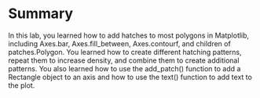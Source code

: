 # Summary

In this lab, you learned how to add hatches to most polygons in Matplotlib, including Axes.bar, Axes.fill_between, Axes.contourf, and children of patches.Polygon. You learned how to create different hatching patterns, repeat them to increase density, and combine them to create additional patterns. You also learned how to use the add_patch() function to add a Rectangle object to an axis and how to use the text() function to add text to the plot.
